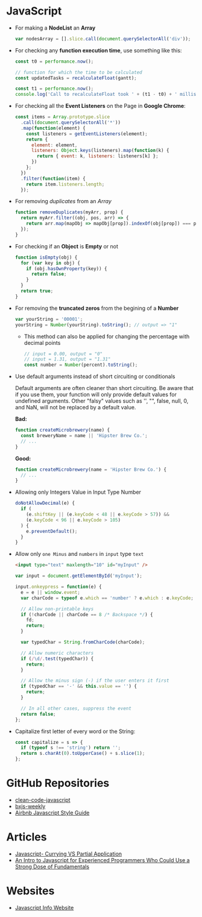 # JavaScript

- For making a **NodeList** an **Array**

  ```javascript
  var nodesArray = [].slice.call(document.querySelectorAll('div'));
  ```

- For checking any **function execution time**, use something like this:

  ```javascript
  const t0 = performance.now();

  // function for which the time to be calculated
  const updatedTasks = recalculateFloat(gantt);

  const t1 = performance.now();
  console.log('Call to recalculateFloat took ' + (t1 - t0) + ' milliseconds.');
  ```

- For checking all the **Event Listeners** on the Page in **Google Chrome**:

  ```javascript
  const items = Array.prototype.slice
    .call(document.querySelectorAll('*'))
    .map(function(element) {
      const listeners = getEventListeners(element);
      return {
        element: element,
        listeners: Object.keys(listeners).map(function(k) {
          return { event: k, listeners: listeners[k] };
        })
      };
    })
    .filter(function(item) {
      return item.listeners.length;
    });
  ```

- For removing _duplicates_ from an _Array_

  ```javascript
  function removeDuplicates(myArr, prop) {
    return myArr.filter((obj, pos, arr) => {
      return arr.map(mapObj => mapObj[prop]).indexOf(obj[prop]) === pos;
    });
  }
  ```

- For checking if an **Object** is **Empty** or not

  ```javascript
  function isEmpty(obj) {
    for (var key in obj) {
      if (obj.hasOwnProperty(key)) {
        return false;
      }
    }
    return true;
  }
  ```

- For removing the **truncated zeros** from the begining of a **Number**

  ```javascript
  var yourString = '00001';
  yourString = Number(yourString).toString(); // output => "1"
  ```

  - This method can also be applied for changing the percentage with decimal points

    ```javascript
    // input = 0.00, output = "0"
    // input = 1.31, output = "1.31"
    const number = Number(percent).toString();
    ```

- Use default arguments instead of short circuiting or conditionals

  Default arguments are often cleaner than short circuiting. Be aware that if you use them, your function will only provide default values for undefined arguments. Other "falsy" values such as '', "", false, null, 0, and NaN, will not be replaced by a default value.

  **Bad:**

  ```javascript
  function createMicrobrewery(name) {
    const breweryName = name || 'Hipster Brew Co.';
    // ...
  }
  ```

  **Good:**

  ```javascript
  function createMicrobrewery(name = 'Hipster Brew Co.') {
    // ...
  }
  ```

- Allowing only Integers Value in Input Type Number

  ```javascript
  doNotAllowDecimal(e) {
    if (
      (e.shiftKey || (e.keyCode < 48 || e.keyCode > 57)) &&
      (e.keyCode < 96 || e.keyCode > 105)
    ) {
      e.preventDefault();
    }
  }
  ```

- Allow only `one Minus` and `numbers` in `input` type `text`

  ```html
  <input type="text" maxlength="10" id="myInput" />
  ```

  ```javascript
  var input = document.getElementById('myInput');

  input.onkeypress = function(e) {
    e = e || window.event;
    var charCode = typeof e.which == 'number' ? e.which : e.keyCode;

    // Allow non-printable keys
    if (!charCode || charCode == 8 /* Backspace */) {
      fd;
      return;
    }

    var typedChar = String.fromCharCode(charCode);

    // Allow numeric characters
    if (/\d/.test(typedChar)) {
      return;
    }

    // Allow the minus sign (-) if the user enters it first
    if (typedChar == '-' && this.value == '') {
      return;
    }

    // In all other cases, suppress the event
    return false;
  };
  ```

- Capitalize first letter of every word or the String:

  ```javascript
  const capitalize = s => {
    if (typeof s !== 'string') return '';
    return s.charAt(0).toUpperCase() + s.slice(1);
  };
  ```

# GitHub Repositories

- [clean-code-javascript](https://github.com/ryanmcdermott/clean-code-javascript)
- [bxjs-weekly](https://github.com/BuildingXwithJS/bxjs-weekly)
- [Airbnb Javascript Style Guide](https://github.com/airbnb/javascript)

# Articles

- [Javascript- Currying VS Partial Application](https://codeburst.io/javascript-currying-vs-partial-application-4db5b2442be8)
- [An Intro to Javascript for Experienced Programmers Who Could Use a Strong Dose of Fundamentals](https://medium.com/better-programming/an-intro-to-javascript-for-experienced-programmers-who-could-use-a-strong-dose-of-fundamentals-31535030616b)

# Websites

- [Javascript Info Website](https://javascript.info/)
